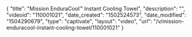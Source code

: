 {
    "title": "Mission EnduraCool&trade; Instant Cooling Towel",
    "description": "",
    "videoid": "110001021",
    "date_created": "1502524573",
    "date_modified": "1504290679",
    "type": "captivate",
    "layout": "video",
    "url": "\/v\/mission-enduracool-instant-cooling-towel\/110001021"
}